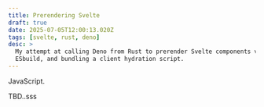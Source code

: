 ```yaml
---
title: Prerendering Svelte
draft: true
date: 2025-07-05T12:00:13.020Z
tags: [svelte, rust, deno]
desc: >
  My attempt at calling Deno from Rust to prerender Svelte components via
  ESbuild, and bundling a client hydration script.
---
```


JavaScript.

TBD..sss
